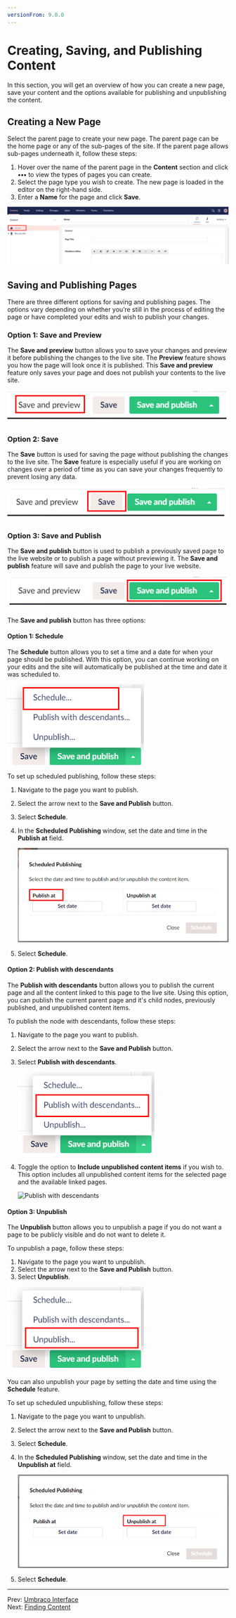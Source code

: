 ```yaml
---
versionFrom: 9.0.0
---
```


# Creating, Saving, and Publishing Content

In this section, you will get an overview of how you can create a new page, save your content and the options available for publishing and unpublishing the content.

## Creating a New Page

Select the parent page to create your new page. The parent page can be the home page or any of the sub-pages of the site. If the parent page allows sub-pages underneath it, follow these steps:

1. Hover over the name of the parent page in the **Content** section and click **•••** to view the types of pages you can create.
2. Select the page type you wish to create. The new page is loaded in the editor on the right-hand side.
3. Enter a **Name** for the page and click **Save**.

![New Page](images/Enter-name-v9.png)

## Saving and Publishing Pages

There are three different options for saving and publishing pages. The options vary depending on whether you’re still in the process of editing the page or have completed your edits and wish to publish your changes.

### Option 1: Save and Preview

The **Save and preview** button allows you to save your changes and preview it before publishing the changes to the live site. The **Preview** feature shows you how the page will look once it is published. This **Save and preview** feature only saves your page and does not publish your contents to the live site.

![Save and preview](images/Save-and-preview-v9.png)

### Option 2: Save

The **Save** button is used for saving the page without publishing the changes to the live site. The **Save** feature is especially useful if you are working on changes over a period of time as you can save your changes frequently to prevent losing any data.

![Save](images/Save-v9.png)

### Option 3: Save and Publish

The **Save and publish** button is used to publish a previously saved page to the live website or to publish a page without previewing it. The **Save and publish** feature will save and publish the page to your live website.

![Save and Publish](images/Save-and-publish-v9.png)

The **Save and publish** button has three options:

#### Option 1: Schedule

The **Schedule** button allows you to set a time and a date for when your page should be published. With this option, you can continue working on your edits and the site will automatically be published at the time and date it was scheduled to.

![Schedule](images/Schedule-v9.png)

To set up scheduled publishing, follow these steps:

1. Navigate to the page you want to publish.
2. Select the arrow next to the **Save and Publish** button.
3. Select **Schedule**.
4. In the **Scheduled Publishing** window, set the date and time in the **Publish at** field.

    ![Schedualed publishing.](images/Schedule_publishing_v9.png)
5. Select **Schedule**.

#### Option 2: Publish with descendants

The **Publish with descendants** button allows you to publish the current page and all the content linked to this page to the live site. Using this option, you can publish the current parent page and it's child nodes, previously published, and unpublished content items.

To publish the node with descendants, follow these steps:

1. Navigate to the page you want to publish.
2. Select the arrow next to the **Save and Publish** button.
3. Select **Publish with descendants**.

    ![Publish with descendants](images/Publish-with-descendants-v9.png)
4. Toggle the option to **Include unpublished content items** if you wish to. This option includes all unpublished content items for the selected page and the available linked pages.

    ![Publish with descendants](images/Publish-with-descendants2-v9.png.png)

#### Option 3: Unpublish

The **Unpublish** button allows you to unpublish a page if you do not want a page to be publicly visible and do not want to delete it.

To unpublish a page, follow these steps:

1. Navigate to the page you want to unpublish.
2. Select the arrow next to the **Save and Publish** button.
3. Select **Unpublish**.

![Unpublish](images/Manually-unpublishing-v9.png)

You can also unpublish your page by setting the date and time using the **Schedule** feature.

To set up scheduled unpublishing, follow these steps:

1. Navigate to the page you want to unpublish.
2. Select the arrow next to the **Save and Publish** button.
3. Select **Schedule**.
4. In the **Scheduled Publishing** window, set the date and time in the **Unpublish at** field.

    ![Schedualed unpublishing.](images/Schedule_Unpublishing_v9.png)
5. Select **Schedule**.

---

Prev: [Umbraco Interface](../Umbraco-Interface/index-v9.md) &emsp; &emsp; &emsp; &emsp; &emsp; &emsp; &emsp; &emsp; &emsp; &emsp; &emsp; &emsp; &emsp; &emsp; &emsp; &emsp; &emsp; Next: [Finding Content](../Finding-Content/index-v9.md)
